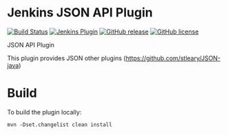 # Jenkins JSON API Plugin

[![Build Status](https://ci.jenkins.io/job/Plugins/job/json-api-plugin/job/main/badge/icon)](https://ci.jenkins.io/job/Plugins/job/json-api-plugin/job/main/)
[![Jenkins Plugin](https://img.shields.io/jenkins/plugin/v/json-api.svg)](https://plugins.jenkins.io/json-api)
[![GitHub release](https://img.shields.io/github/release/jenkinsci/json-api-plugin.svg?label=changelog)](https://github.com/jenkinsci/json-api-plugin/releases/latest)
[![GitHub license](https://img.shields.io/github/license/jenkinsci/json-api-plugin)](https://github.com/jenkinsci/json-api-plugin/blob/main/LICENSE.md)

JSON API Plugin

This plugin provides JSON other plugins (https://github.com/stleary/JSON-java)

# Build

To build the plugin locally:

```
mvn -Dset.changelist clean install
```

